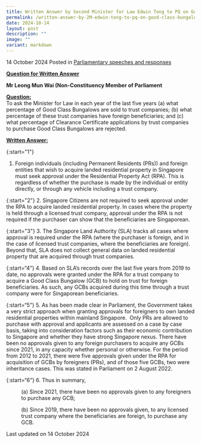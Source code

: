 ```yaml
---
title: Written Answer by Second Minister for Law Edwin Tong to PQ on Good Class Bungalows Sold to Trust Companies with Foreign Beneficiaries
permalink: /written-answer-by-2M-edwin-tong-to-pq-on-good-class-bungalows-sold-to-trust-companies/
date: 2024-10-14
layout: post
description: ""
image: ""
variant: markdown
---
```

14 October 2024 Posted in [Parliamentary speeches and responses](/news/parliamentary-speeches) 

<b><u>Question for Written Answer</u></b>

<b>Mr Leong Mun Wai (Non-Constituency Member of Parliament</b>

<b><u>Question:</u></b>
<br>To ask the Minister for Law in each year of the last five years (a) what percentage of Good Class Bungalows are sold to trust companies; (b) what percentage of these trust companies have foreign beneficiaries; and (c) what percentage of Clearance Certificate applications by trust companies to purchase Good Class Bungalows are rejected.

<b><u>Written Answer:</u></b>

{:start="1"}
1.	Foreign individuals (including Permanent Residents (PRs)) and foreign entities that wish to acquire landed residential property in Singapore must seek approval under the Residential Property Act (RPA). This is regardless of whether the purchase is made by the individual or entity directly, or through any vehicle including a trust company.

{:start="2"}
2. Singapore Citizens are not required to seek approval under the RPA to acquire landed residential property. In cases where the property is held through a licensed trust company, approval under the RPA is not required if the purchaser can show that the beneficiaries are Singaporean.&nbsp;

{:start="3"}
3. The Singapore Land Authority (SLA) tracks all cases where approval is required under the RPA (where the purchaser is foreign, and in the case of licensed trust companies, where the beneficiaries are foreign). Beyond that, SLA does not collect general data on landed residential property that are acquired through trust companies.

{:start=“4”}
4. Based on SLA’s records over the last five years from 2019 to date, no approvals were granted under the RPA for a trust company to acquire a Good Class Bungalow (GCB) to hold on trust for foreign beneficiaries. As such, any GCBs acquired during this time through a trust company were for Singaporean beneficiaries.

{:start=“5”}
5. As has been made clear in Parliament, the Government takes a very strict approach when granting approvals for foreigners to own landed residential properties within mainland Singapore.&nbsp; Only PRs are allowed to purchase with approval and applicants are assessed on a case by case basis, taking into consideration factors such as their economic contribution to Singapore and whether they have strong Singapore nexus. There have been no approvals given to any foreign purchasers to acquire any GCBs since 2021, in any capacity whether personal or otherwise. For the period from 2012 to 2021, there were five approvals given under the RPA for acquisition of GCBs by foreigners (PRs), and of those five GCBs, two were inheritance cases. This was stated in Parliament on 2 August 2022.

{:start=“6”}
6. Thus in summary,

<p style="margin-left: 40px">
(a) Since 2021, there have been no approvals given to any foreigners to purchase any GCB;

</p><p style="margin-left: 40px">
(b) Since 2019, there have been no approvals given, to any licensed trust company where the beneficiaries are foreign, to purchase any GCB.

</p><p class="right-side-updated">Last updated on 14 October 2024</p>
